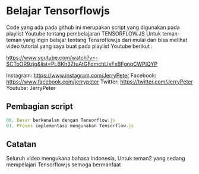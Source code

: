 # Belajar Tensorflowjs

Code yang ada pada github ini merupakan script yang digunakan pada playlist Youtube tentang pembelajaran TENSORFLOW.JS
Untuk teman-teman yang ingin belajar tentang Tensroflow.js dari mulai dari bisa melihat video tutorial yang saya buat
pada playlist Youtube berikut : 

https://www.youtube.com/watch?v=-SCToOR9zjg&list=PLBKh3ZtuAtGFdmchLIvFxBFgnqCWPIQYP

Instagram: https://www.instagram.com/JerryPeter
Facebook: https://www.facebook.com/jerrypeter
Twitter: https://twitter.com/JerryPeter
Youtube: JerryPeter

## Pembagian script

```javascript
00. Dasar berkenalan dengan Tensorflow.js 
01. Proses implementasi mengunakan Tensorflow.js
```

## Catatan
Seluruh video mengukana bahasa indonesia,
Untuk teman2 yang sedang mempelajari Tensorflow.js semoga bermanfaat

